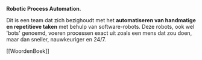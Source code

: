**Robotic Process Automation**.

Dit is een team dat zich bezighoudt met het **automatiseren van handmatige en repetitieve taken** met behulp van software-robots. Deze robots, ook wel 'bots' genoemd, voeren processen exact uit zoals een mens dat zou doen, maar dan sneller, nauwkeuriger en 24/7.

[[WoordenBoek]]